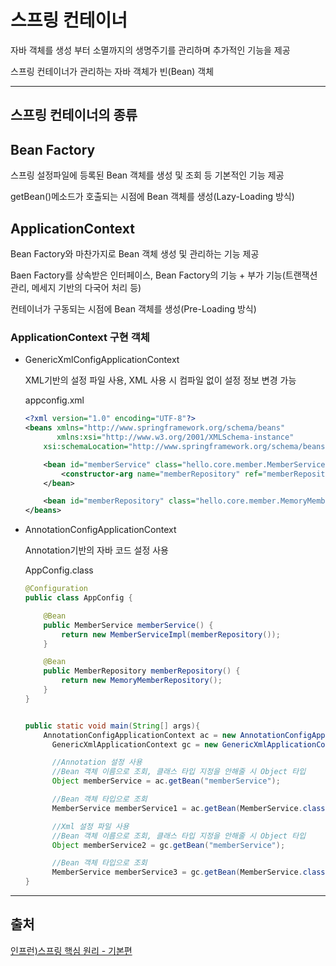 # 스프링 컨테이너

자바 객체를 생성 부터 소멸까지의 생명주기를 관리하며 추가적인 기능을 제공

스프링 컨테이너가 관리하는 자바 객체가 빈(Bean) 객체

<hr />

## 스프링 컨테이너의 종류

## Bean Factory

스프링 설정파일에 등록된 Bean 객체를 생성 및 조회 등 기본적인 기능 제공

getBean()메소드가 호출되는 시점에 Bean 객체를 생성(Lazy-Loading 방식)

## ApplicationContext

Bean Factory와 마찬가지로 Bean 객체 생성 및 관리하는 기능 제공

Baen Factory를 상속받은 인터페이스, Bean Factory의 기능 + 부가 기능(트랜잭션 관리, 메세지 기반의 다국어 처리 등)

컨테이너가 구동되는 시점에 Bean 객체를 생성(Pre-Loading 방식)

### ApplicationContext 구현 객체

- GenericXmlConfigApplicationContext

  XML기반의 설정 파일 사용, XML 사용 시 컴파일 없이 설정 정보 변경 가능

  appconfig.xml

  ```xml
  <?xml version="1.0" encoding="UTF-8"?>
  <beans xmlns="http://www.springframework.org/schema/beans"
         xmlns:xsi="http://www.w3.org/2001/XMLSchema-instance"
      xsi:schemaLocation="http://www.springframework.org/schema/beans http://www.springframework.org/schema/beans/spring-beans.xsd">

      <bean id="memberService" class="hello.core.member.MemberServiceImpl">
          <constructor-arg name="memberRepository" ref="memberRepository" />
      </bean>

      <bean id="memberRepository" class="hello.core.member.MemoryMemberRepository"/>
  </beans>
  ```

- AnnotationConfigApplicationContext

  Annotation기반의 자바 코드 설정 사용

  AppConfig.class

  ```java
  @Configuration
  public class AppConfig {

      @Bean
      public MemberService memberService() {
          return new MemberServiceImpl(memberRepository());
      }

      @Bean
      public MemberRepository memberRepository() {
          return new MemoryMemberRepository();
      }
  }

  ```

  ```java

  public static void main(String[] args){
      AnnotationConfigApplicationContext ac = new AnnotationConfigApplicationContext(AppConfig.class);
        GenericXmlApplicationContext gc = new GenericXmlApplicationContext("appConfig.xml");

        //Annotation 설정 사용
        //Bean 객체 이름으로 조회, 클래스 타입 지정을 안해줄 시 Object 타입
        Object memberService = ac.getBean("memberService");

        //Bean 객체 타입으로 조회
        MemberService memberService1 = ac.getBean(MemberService.class);

        //Xml 설정 파일 사용
        //Bean 객체 이름으로 조회, 클래스 타입 지정을 안해줄 시 Object 타입
        Object memberService2 = gc.getBean("memberService");

        //Bean 객체 타입으로 조회
        MemberService memberService3 = gc.getBean(MemberService.class);
  }

  ```

<!-- ```java
    //
    Member member = new Member();
``` -->

<hr/>

## 출처

[인프런)스프링 핵심 원리 - 기본편](https://www.inflearn.com/course/%EC%8A%A4%ED%94%84%EB%A7%81-%ED%95%B5%EC%8B%AC-%EC%9B%90%EB%A6%AC-%EA%B8%B0%EB%B3%B8%ED%8E%B8/dashboard,"inflean")
